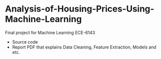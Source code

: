 # Analysis-of-Housing-Prices-Using-Machine-Learning
Final project for Machine Learning ECE-6143

- Source code
- Report PDF that explains Data Cleaning, Feature Extraction, Models and etc.
